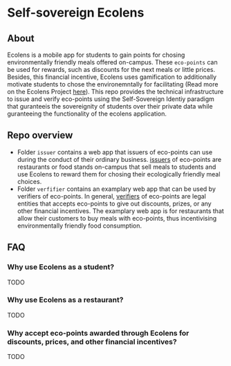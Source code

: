 # Self-sovereign Ecolens

## About
Ecolens is a mobile app for students to gain points for chosing environmentally friendly meals offered on-campus. These ``eco-points`` can be used for rewards, such as discounts for the next meals or little prices. Besides, this financial incentive, Ecolens uses gamification to additionally motivate students to chose the environemntally for facilitating (Read more on the Ecolens Project [here](https://zeroemission.group/ecolens/)). This repo provides the technical infrastructure to issue and verify eco-points using the Self-Sovereign Identiy paradigm that guranteeis the sovereignity of students over their private data while guranteeing the functionality of the ecolens application.

## Repo overview
- Folder `issuer` contains a web app that issuers of eco-points can use during the conduct of their ordinary business. [issuers](./issuer/README.md) of eco-points are restaurants or food stands on-campus that sell meals to students and use Ecolens to reward them for chosing their ecologically friendly meal choices. 
- Folder `verfifier` contains an examplary web app that can be used by verifiers of eco-points. In general, [verifiers](./verifier/README.md) of eco-points are legal entities that accepts eco-points to give out discounts, prizes, or any other financial incentives. The examplary web app is for restaurants that allow their customers to buy meals with eco-points, thus incentivising environmentally friendly food consumption.

## FAQ
### Why use Ecolens as a student?
TODO

### Why use Ecolens as a restaurant?
TODO

### Why accept eco-points awarded through Ecolens for discounts, prices, and other financial incentives?
TODO

